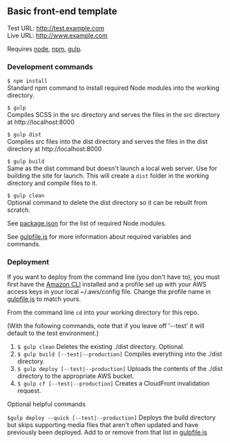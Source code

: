 ## Basic front-end template

Test URL: http://test.example.com   
Live URL: http://www.example.com

Requires [node](https://nodejs.org/en/), [npm](https://www.npmjs.com/), [gulp](http://gulpjs.com/).

### Development commands

`$ npm install`  
Standard npm command to install required Node modules into the working directory.

`$ gulp`  
Compiles SCSS in the src directory and serves the files in the src directory at http://localhost:8000

`$ gulp dist`  
Compiles src files into the dist directory and serves the files in the dist directory at http://localhost:8000

`$ gulp build`  
Same as the dist command but doesn't launch a local web server. Use for building the site for launch. This will create a `dist` folder in the working directory and compile files to it.

`$ gulp clean`  
Optional command to delete the dist directory so it can be rebuilt from scratch.

See [package.json](./package.json) for the list of required Node modules.

See [gulpfile.js](./gulpfile.js) for more information about required variables and commands.

### Deployment

If you want to deploy from the command line (you don't have to), you must first have the [Amazon CLI](https://aws.amazon.com/cli/) installed and a profile set up with your AWS access keys in your local ~/.aws/config file. Change the profile name in [gulpfile.js](./gulpfile.js#L15) to match yours.

From the command line `cd` into your working directory for this repo.

(With the following commands, note that if you leave off '--test' it will default to the test environment.)  

1. `$ gulp clean` Deletes the existing ./dist directory. Optional.
2. `$ gulp build [--test|--production]` Compiles everything into the ./dist directory.
3. `$ gulp deploy [--test|--production]` Uploads the contents of the ./dist directory to the appropriate AWS bucket.
4. `$ gulp cf [--test|--production]` Creates a CloudFront invalidation request.

Optional helpful commands

`$gulp deploy --quick [--test|--production]` Deploys the build directory but skips supporting media files that aren't often updated and have previously been deployed. Add to or remove from that list in [gulpfile.js](./gulpfile.js#L192)
